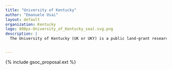 ```yaml
---
title: "University of Kentucky"
author: "Emanuele Usai"
layout: default
organization: Kentucky
logo: 800px-University_of_Kentucky_seal.svg.png
description: |
  The University of Kentucky (UK or UKY) is a public land-grant research university in Lexington, Kentucky.


---
```


{% include gsoc_proposal.ext %}
